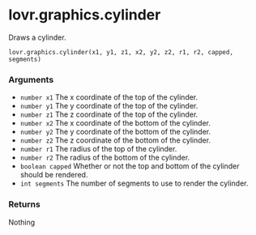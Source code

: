 <!--
category: reference
-->

lovr.graphics.cylinder
===

Draws a cylinder.

    lovr.graphics.cylinder(x1, y1, z1, x2, y2, z2, r1, r2, capped, segments)

### Arguments

- `number x1` The x coordinate of the top of the cylinder.
- `number y1` The y coordinate of the top of the cylinder.
- `number z1` The z coordinate of the top of the cylinder.
- `number x2` The x coordinate of the bottom of the cylinder.
- `number y2` The y coordinate of the bottom of the cylinder.
- `number z2` The z coordinate of the bottom of the cylinder.
- `number r1` The radius of the top of the cylinder.
- `number r2` The radius of the bottom of the cylinder.
- `boolean capped` Whether or not the top and bottom of the cylinder should be rendered.
- `int segments` The number of segments to use to render the cylinder.

### Returns

Nothing
